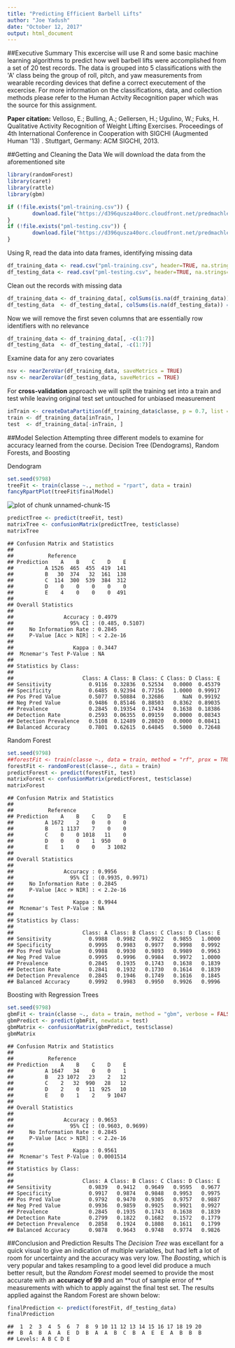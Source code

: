 ```yaml
---
title: "Predicting Efficient Barbell Lifts"
author: "Joe Yadush"
date: "October 12, 2017"
output: html_document
---
```

##Executive Summary
This excercise will use R and some basic machine learning algorithms to predict how well barbell lifts were accomplished from a set of 20 test records. The data is grouped into 5 classifications with the 'A' class being the group of roll, pitch, and yaw measurements from wearable recording devices that define a correct executement of the excercise. For more information on the classifications, data, and collection methods please refer to the Human Actvity Recognition paper which was the source for this assignment.


**Paper citation:**
Velloso, E.; Bulling, A.; Gellersen, H.; Ugulino, W.; Fuks, H. Qualitative Activity Recognition of Weight Lifting Exercises. Proceedings of 4th International Conference in Cooperation with SIGCHI (Augmented Human '13) . Stuttgart, Germany: ACM SIGCHI, 2013.


##Getting and Cleaning the Data
We will download the data from the aforementioned site

```r
library(randomForest)
library(caret)
library(rattle)
library(gbm)

if (!file.exists("pml-training.csv")) {
        download.file("https://d396qusza40orc.cloudfront.net/predmachlearn/pml-training.csv", "pml-training.csv")
}
if (!file.exists("pml-testing.csv")) {
        download.file("https://d396qusza40orc.cloudfront.net/predmachlearn/pml-testing.csv", "pml-testing.csv")
}
```
Using R, read the data into data frames, identifying missing data

```r
df_training_data <- read.csv("pml-training.csv", header=TRUE, na.strings=c("NA", "#DIV/0!", ""))
df_testing_data <- read.csv("pml-testing.csv", header=TRUE, na.strings=c("NA", "#DIV/0!", ""))
```
Clean out the records with missing data

```r
df_training_data <- df_training_data[, colSums(is.na(df_training_data)) == 0]
df_testing_data  <- df_testing_data[, colSums(is.na(df_testing_data)) == 0]
```
Now we will remove the first seven columns that are essentially row identifiers with no relevance

```r
df_training_data <- df_training_data[, -c(1:7)]
df_testing_data  <- df_testing_data[, -c(1:7)]
```
Examine data for any zero covariates

```r
nsv <- nearZeroVar(df_training_data, saveMetrics = TRUE)
nsv <- nearZeroVar(df_testing_data, saveMetrics = TRUE)
```
For **cross-validation** approach we will split the training set into a train and test
while leaving original test set untouched for unbiased measurement

```r
inTrain <- createDataPartition(df_training_data$classe, p = 0.7, list = FALSE)
train <- df_training_data[inTrain, ]
test  <- df_training_data[-inTrain, ]
```
##Model Selection
Attempting three different models to examine for accuracy learned from the course.
Decision Tree (Dendograms), Random Forests, and Boosting

Dendogram

```r
set.seed(9798)
treeFit <- train(classe ~., method = "rpart", data = train)
fancyRpartPlot(treeFit$finalModel)
```

![plot of chunk unnamed-chunk-15](figure/unnamed-chunk-15-1.png)

```r
predictTree <- predict(treeFit, test)
matrixTree <- confusionMatrix(predictTree, test$classe)
matrixTree
```

```
## Confusion Matrix and Statistics
## 
##           Reference
## Prediction    A    B    C    D    E
##          A 1526  465  455  419  141
##          B   30  374   32  161  138
##          C  114  300  539  384  312
##          D    0    0    0    0    0
##          E    4    0    0    0  491
## 
## Overall Statistics
##                                          
##                Accuracy : 0.4979         
##                  95% CI : (0.485, 0.5107)
##     No Information Rate : 0.2845         
##     P-Value [Acc > NIR] : < 2.2e-16      
##                                          
##                   Kappa : 0.3447         
##  Mcnemar's Test P-Value : NA             
## 
## Statistics by Class:
## 
##                      Class: A Class: B Class: C Class: D Class: E
## Sensitivity            0.9116  0.32836  0.52534   0.0000  0.45379
## Specificity            0.6485  0.92394  0.77156   1.0000  0.99917
## Pos Pred Value         0.5077  0.50884  0.32686      NaN  0.99192
## Neg Pred Value         0.9486  0.85146  0.88503   0.8362  0.89035
## Prevalence             0.2845  0.19354  0.17434   0.1638  0.18386
## Detection Rate         0.2593  0.06355  0.09159   0.0000  0.08343
## Detection Prevalence   0.5108  0.12489  0.28020   0.0000  0.08411
## Balanced Accuracy      0.7801  0.62615  0.64845   0.5000  0.72648
```

Random Forest

```r
set.seed(9798)
##forestFit <- train(classe ~., data = train, method = "rf", prox = TRUE)
forestFit <- randomForest(classe~., data = train)
predictForest <- predict(forestFit, test)
matrixForest <- confusionMatrix(predictForest, test$classe)
matrixForest
```

```
## Confusion Matrix and Statistics
## 
##           Reference
## Prediction    A    B    C    D    E
##          A 1672    2    0    0    0
##          B    1 1137    7    0    0
##          C    0    0 1018   11    0
##          D    0    0    1  950    0
##          E    1    0    0    3 1082
## 
## Overall Statistics
##                                           
##                Accuracy : 0.9956          
##                  95% CI : (0.9935, 0.9971)
##     No Information Rate : 0.2845          
##     P-Value [Acc > NIR] : < 2.2e-16       
##                                           
##                   Kappa : 0.9944          
##  Mcnemar's Test P-Value : NA              
## 
## Statistics by Class:
## 
##                      Class: A Class: B Class: C Class: D Class: E
## Sensitivity            0.9988   0.9982   0.9922   0.9855   1.0000
## Specificity            0.9995   0.9983   0.9977   0.9998   0.9992
## Pos Pred Value         0.9988   0.9930   0.9893   0.9989   0.9963
## Neg Pred Value         0.9995   0.9996   0.9984   0.9972   1.0000
## Prevalence             0.2845   0.1935   0.1743   0.1638   0.1839
## Detection Rate         0.2841   0.1932   0.1730   0.1614   0.1839
## Detection Prevalence   0.2845   0.1946   0.1749   0.1616   0.1845
## Balanced Accuracy      0.9992   0.9983   0.9950   0.9926   0.9996
```

Boosting with Regression Trees

```r
set.seed(9798)
gbmFit <- train(classe ~., data = train, method = "gbm", verbose = FALSE)
gbmPredict <- predict(gbmFit, newdata = test)
gbmMatrix <- confusionMatrix(gbmPredict, test$classe)
gbmMatrix
```

```
## Confusion Matrix and Statistics
## 
##           Reference
## Prediction    A    B    C    D    E
##          A 1647   34    0    0    1
##          B   23 1072   23    2   12
##          C    2   32  990   28   12
##          D    2    0   11  925   10
##          E    0    1    2    9 1047
## 
## Overall Statistics
##                                           
##                Accuracy : 0.9653          
##                  95% CI : (0.9603, 0.9699)
##     No Information Rate : 0.2845          
##     P-Value [Acc > NIR] : < 2.2e-16       
##                                           
##                   Kappa : 0.9561          
##  Mcnemar's Test P-Value : 0.0001514       
## 
## Statistics by Class:
## 
##                      Class: A Class: B Class: C Class: D Class: E
## Sensitivity            0.9839   0.9412   0.9649   0.9595   0.9677
## Specificity            0.9917   0.9874   0.9848   0.9953   0.9975
## Pos Pred Value         0.9792   0.9470   0.9305   0.9757   0.9887
## Neg Pred Value         0.9936   0.9859   0.9925   0.9921   0.9927
## Prevalence             0.2845   0.1935   0.1743   0.1638   0.1839
## Detection Rate         0.2799   0.1822   0.1682   0.1572   0.1779
## Detection Prevalence   0.2858   0.1924   0.1808   0.1611   0.1799
## Balanced Accuracy      0.9878   0.9643   0.9748   0.9774   0.9826
```
##Conclusion and Prediction Results
The _Decision Tree_ was excellant for a quick visual to give an indication of multiple variables, but had left a lot of room for uncertainty and the accuracy was very low. The _Boosting_, which is very popular and takes resampling to a good level did produce a much better result, but the _Random Forest_ model seemed to provide the most accurate with an **accuracy of 99** and an **out of sample error of ** measurements with which to apply against the final test set.
The results applied against the Random Forest are shown below:


```r
finalPrediction <- predict(forestFit, df_testing_data)
finalPrediction
```

```
##  1  2  3  4  5  6  7  8  9 10 11 12 13 14 15 16 17 18 19 20 
##  B  A  B  A  A  E  D  B  A  A  B  C  B  A  E  E  A  B  B  B 
## Levels: A B C D E
```
